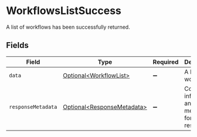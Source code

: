 # WorkflowsListSuccess

A list of workflows has been successfully returned.


## Fields

| Field                                                                      | Type                                                                       | Required                                                                   | Description                                                                |
| -------------------------------------------------------------------------- | -------------------------------------------------------------------------- | -------------------------------------------------------------------------- | -------------------------------------------------------------------------- |
| `data`                                                                     | [Optional\<WorkflowList>](../../models/components/WorkflowList.md)         | :heavy_minus_sign:                                                         | A list of workflows                                                        |
| `responseMetadata`                                                         | [Optional\<ResponseMetadata>](../../models/components/ResponseMetadata.md) | :heavy_minus_sign:                                                         | Control information and metadata for the response.                         |